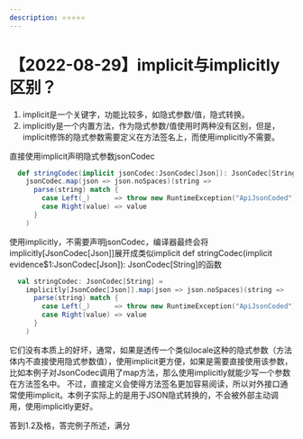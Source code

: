 ```yaml
---
description: ⭐️⭐️⭐️⭐️⭐️
---
```


# 【2022-08-29】implicit与implicitly区别？

1. implicit是一个关键字，功能比较多，如隐式参数/值，隐式转换。
2. implicitly是一个内置方法，作为隐式参数/值使用时两种没有区别，但是，implicit修饰的隐式参数需要定义在方法签名上，而使用implicitly不需要。

直接使用implicit声明隐式参数jsonCodec

```scala
  def stringCodec(implicit jsonCodec:JsonCodec[Json]): JsonCodec[String] =
    jsonCodec.map(json => json.noSpaces)(string =>
      parse(string) match {
        case Left(_)      => throw new RuntimeException("ApiJsonCoded")
        case Right(value) => value
      }
    )
```

使用implicitly，不需要声明jsonCodec，编译器最终会将implicitly\[JsonCodec\[Json]]展开成类似implicit def stringCodec(implicit evidence$1:JsonCodec\[Json]): JsonCodec\[String]的函数

```scala
  val stringCodec: JsonCodec[String] =
    implicitly[JsonCodec[Json]].map(json => json.noSpaces)(string =>
      parse(string) match {
        case Left(_)      => throw new RuntimeException("ApiJsonCoded")
        case Right(value) => value
      }
    )
```

它们没有本质上的好坏，通常，如果是透传一个类似locale这种的隐式参数（方法体内不直接使用隐式参数值），使用implicit更方便，如果是需要直接使用该参数，比如本例子对JsonCodec调用了map方法，那么使用implicitly就能少写一个参数在方法签名中。 不过，直接定义会使得方法签名更加容易阅读，所以对外接口通常使用implicit。本例子实际上的是用于JSON隐式转换的，不会被外部主动调用，使用implicitly更好。

答到1.2及格，答完例子所述，满分
